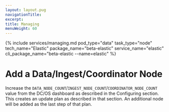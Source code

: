 ```yaml
---
layout: layout.pug
navigationTitle:
excerpt:
title: Managing
menuWeight: 60
---
```


{% include services/managing.md
    pod_type="data"
    task_type="node"
    tech_name="Elastic"
    package_name="beta-elastic"
    service_name="elastic"
    cli_package_name="beta-elastic --name=elastic" %}

# Add a Data/Ingest/Coordinator Node

Increase the `DATA_NODE_COUNT`/`INGEST_NODE_COUNT`/`COORDINATOR_NODE_COUNT` value from the DC/OS dashboard as described in the Configuring section. This creates an update plan as described in that section. An additional node will be added as the last step of that plan.
